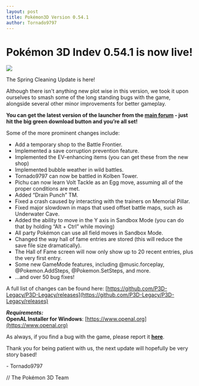 ```yaml
---
layout: post
title: Pokémon3D Version 0.54.1
author: Tornado9797
---
```

  
# Pokémon 3D Indev 0.54.1 is now live!
![](https://lh6.googleusercontent.com/D8EjUbfh2KGTF5435fIK--H6_neddoEEG8EtxJWbtvjfiAw9aVZpVUwbq82TNuNsqcqjJUZx6o-1AhxZ66EgEE1HA0tcdHmKAQbmZGy2y3DgUpFnjAncK4eO1OaaFyt2quCJrk_x)
   
The Spring Cleaning Update is here!  
  
Although there isn't anything new plot wise in this version, we took it upon ourselves to smash some of the long standing bugs with the game, alongside several other minor improvements for better gameplay.  
   
**You can get the latest version of the launcher from the [main forum](http://pokemon3d.net/forum/news/) - just hit the big green download button and you’re all set!**  
   
Some of the more prominent changes include:  
  
* Add a temporary shop to the Battle Frontier.
* Implemented a save corruption prevention feature.
* Implemented the EV-enhancing items (you can get these from the new shop)
* Implemented bubble weather in wild battles.
* Tornado9797 can now be battled in Kolben Tower.
* Pichu can now learn Volt Tackle as an Egg move, assuming all of the proper conditions are met.
* Added “Drain Punch” TM.
* Fixed a crash caused by interacting with the trainers on Memorial Pillar.
* Fixed major slowdown in maps that used offset battle maps, such as Underwater Cave.
* Added the ability to move in the Y axis in Sandbox Mode (you can do that by holding “Alt + Ctrl” while moving)
* All party Pokémon can use all field moves in Sandbox Mode.
* Changed the way hall of fame entries are stored (this will reduce the save file size dramatically).
* The Hall of Fame screen will now only show up to 20 recent entries, plus the very first entry.
* Some new GameMode features, including @music.forceplay, @Pokemon.AddSteps, @Pokemon.SetSteps, and more.
* ...and over 50 bug fixes!
  
A full list of changes can be found here: [https://github.com/P3D-Legacy/P3D-Legacy/releases](https://github.com/P3D-Legacy/P3D-Legacy/releases)
   
***Requirements:***  
**OpenAL Installer for Windows**: [https://www.openal.org](https://www.openal.org)  
 
As always, if you find a bug with the game, please report it **[here](http://pokemon3d.net/forum/forums/6/)**.
 
Thank you for being patient with us, the next update will hopefully be very story based!
 
\- Tornado9797  
   
// The Pokémon 3D Team  

